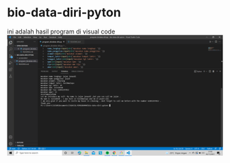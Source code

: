 # bio-data-diri-pyton
ini adalah hasil program di visual code
![hasil_program](screenshot/hasilprogram.png)